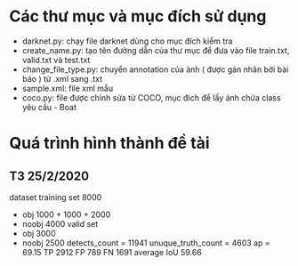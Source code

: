 # Các thư mục và mục đích sử dụng
* darknet.py: chạy file darknet dùng cho mục đích kiểm tra
* create_name.py: tạo tên đường dẫn của thư mục để đưa vào file train.txt, valid.txt và test.txt
* change_file_type.py: chuyển annotation của ảnh ( được gán nhãn bởi bài báo ) từ .xml sang .txt
* sample.xml: file xml mẫu
* coco.py: file được chỉnh sửa từ COCO, mục đích để lấy ảnh chứa class yêu cầu - Boat
# Quá trình hình thành đề tài
## T3 25/2/2020 
dataset
training set 8000
* obj 1000 + 1000 + 2000
* noobj 4000 
valid set 
* obj 3000
* noobj 2500
detects_count = 11941 
unuque_truth_count = 4603
ap = 69.15
TP 2912
FP 789
FN 1691
average IoU 59.66
